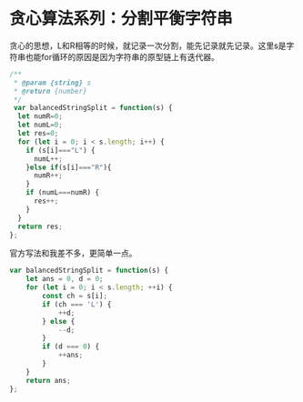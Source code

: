 # 贪心算法系列：分割平衡字符串

贪心的思想，L和R相等的时候，就记录一次分割，能先记录就先记录。这里s是字符串也能for循环的原因是因为字符串的原型链上有迭代器。

```js
/**
 * @param {string} s
 * @return {number}
 */
 var balancedStringSplit = function(s) {
  let numR=0;
  let numL=0;
  let res=0;
  for (let i = 0; i < s.length; i++) {
    if (s[i]==="L") {
      numL++;
    }else if(s[i]==="R"){
      numR++;
    }
    if (numL===numR) {
      res++;
    }  
  }
  return res;
};
```

官方写法和我差不多，更简单一点。

```js
var balancedStringSplit = function(s) {
    let ans = 0, d = 0;
    for (let i = 0; i < s.length; ++i) {
        const ch = s[i];
        if (ch === 'L') {
            ++d;
        } else {
            --d;
        }
        if (d === 0) {
            ++ans;
        }
    }
    return ans;
};
```




